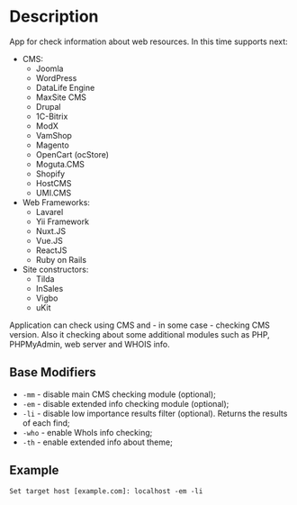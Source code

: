 # Description
App for check information about web resources.
In this time supports next:
* CMS:
  * Joomla
  * WordPress
  * DataLife Engine
  * MaxSite CMS
  * Drupal
  * 1C-Bitrix
  * ModX
  * VamShop
  * Magento
  * OpenCart (ocStore)
  * Moguta.CMS
  * Shopify
  * HostCMS
  * UMI.CMS
* Web Frameworks:
  * Lavarel
  * Yii Framework
  * Nuxt.JS
  * Vue.JS
  * ReactJS
  * Ruby on Rails
* Site constructors:
  * Tilda
  * InSales
  * Vigbo
  * uKit    
  
Application can check using CMS and - in some case - checking CMS version. Also it checking about some additional 
modules such as PHP, PHPMyAdmin, web server and WHOIS info.

## Base Modifiers
* `-mm`  - disable main CMS checking module (optional);
* `-em`  - disable extended info checking module (optional);
* `-li`  - disable low importance results filter (optional). Returns the results of each find;
* `-who` - enable WhoIs info checking;
* `-th`  - enable extended info about theme;

## Example
`Set target host [example.com]: localhost -em -li`